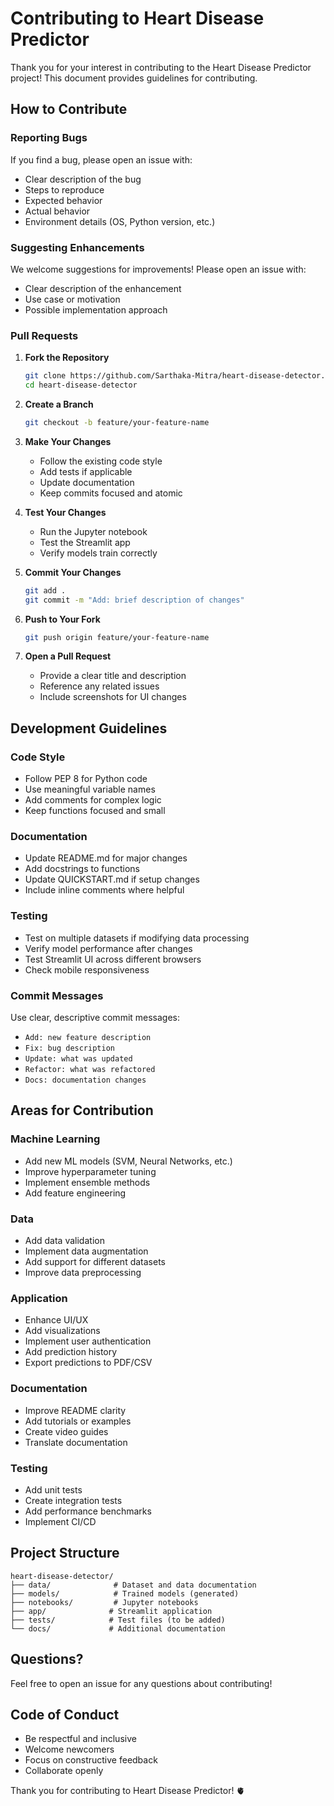 # Contributing to Heart Disease Predictor

Thank you for your interest in contributing to the Heart Disease Predictor project! This document provides guidelines for contributing.

## How to Contribute

### Reporting Bugs

If you find a bug, please open an issue with:
- Clear description of the bug
- Steps to reproduce
- Expected behavior
- Actual behavior
- Environment details (OS, Python version, etc.)

### Suggesting Enhancements

We welcome suggestions for improvements! Please open an issue with:
- Clear description of the enhancement
- Use case or motivation
- Possible implementation approach

### Pull Requests

1. **Fork the Repository**
   ```bash
   git clone https://github.com/Sarthaka-Mitra/heart-disease-detector.git
   cd heart-disease-detector
   ```

2. **Create a Branch**
   ```bash
   git checkout -b feature/your-feature-name
   ```

3. **Make Your Changes**
   - Follow the existing code style
   - Add tests if applicable
   - Update documentation
   - Keep commits focused and atomic

4. **Test Your Changes**
   - Run the Jupyter notebook
   - Test the Streamlit app
   - Verify models train correctly

5. **Commit Your Changes**
   ```bash
   git add .
   git commit -m "Add: brief description of changes"
   ```

6. **Push to Your Fork**
   ```bash
   git push origin feature/your-feature-name
   ```

7. **Open a Pull Request**
   - Provide a clear title and description
   - Reference any related issues
   - Include screenshots for UI changes

## Development Guidelines

### Code Style

- Follow PEP 8 for Python code
- Use meaningful variable names
- Add comments for complex logic
- Keep functions focused and small

### Documentation

- Update README.md for major changes
- Add docstrings to functions
- Update QUICKSTART.md if setup changes
- Include inline comments where helpful

### Testing

- Test on multiple datasets if modifying data processing
- Verify model performance after changes
- Test Streamlit UI across different browsers
- Check mobile responsiveness

### Commit Messages

Use clear, descriptive commit messages:
- `Add: new feature description`
- `Fix: bug description`
- `Update: what was updated`
- `Refactor: what was refactored`
- `Docs: documentation changes`

## Areas for Contribution

### Machine Learning
- Add new ML models (SVM, Neural Networks, etc.)
- Improve hyperparameter tuning
- Implement ensemble methods
- Add feature engineering

### Data
- Add data validation
- Implement data augmentation
- Add support for different datasets
- Improve data preprocessing

### Application
- Enhance UI/UX
- Add visualizations
- Implement user authentication
- Add prediction history
- Export predictions to PDF/CSV

### Documentation
- Improve README clarity
- Add tutorials or examples
- Create video guides
- Translate documentation

### Testing
- Add unit tests
- Create integration tests
- Add performance benchmarks
- Implement CI/CD

## Project Structure

```
heart-disease-detector/
├── data/              # Dataset and data documentation
├── models/            # Trained models (generated)
├── notebooks/         # Jupyter notebooks
├── app/              # Streamlit application
├── tests/            # Test files (to be added)
└── docs/             # Additional documentation
```

## Questions?

Feel free to open an issue for any questions about contributing!

## Code of Conduct

- Be respectful and inclusive
- Welcome newcomers
- Focus on constructive feedback
- Collaborate openly

Thank you for contributing to Heart Disease Predictor! 🫀
